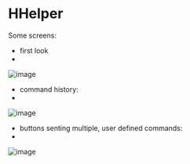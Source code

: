 # HHelper

Some screens:
- first look
- 
![image](https://user-images.githubusercontent.com/17579529/116527071-91f4ab80-a8da-11eb-9e3b-0a4e888c8d56.png)

- command history:
- 
![image](https://user-images.githubusercontent.com/17579529/116527144-a8026c00-a8da-11eb-9e28-bb32762b2a9f.png)

- buttons senting multiple, user defined commands:
- 
![image](https://user-images.githubusercontent.com/17579529/116527313-d6804700-a8da-11eb-88d8-c4f652278ee9.png)
